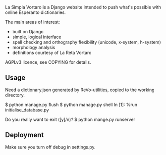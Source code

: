 La Simpla Vortaro is a Django website intended to push what's possible
with online Esperanto dictionaries.

The main areas of interest:
* built on Django
* simple, logical interface
* spell checking and orthography flexibility (unicode, x-system,
h-system)
* morphology analysis
* definitions courtesy of La Reta Vortaro

AGPLv3 licence, see COPYING for details.

Usage
-----

Need a dictionary.json generated by ReVo-utilities, copied to the
working directory.

$ python manage.py flush
$ python manage.py shell
In [1]: %run initialise_database.py

Do you really want to exit ([y]/n)?
$ python mange.py runserver

Deployment
----------

Make sure you turn off debug in settings.py.